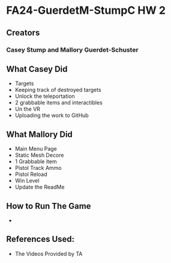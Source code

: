 # FA24-GuerdetM-StumpC HW 2

## Creators
### Casey Stump and Mallory Guerdet-Schuster

## What Casey Did
* Targets
* Keeping track of destroyed targets
* Unlock the teleportation
* 2 grabbable items and interactibles
* Un the VR
* Uploading the work to GitHub

## What Mallory Did
* Main Menu Page
* Static Mesh Decore
* 1 Grabbable item
* Pistol Track Ammo
* Pistol Reload
* Win Level
* Update the ReadMe

  
## How to Run The Game
* 

## References Used:
* The Videos Provided by TA
